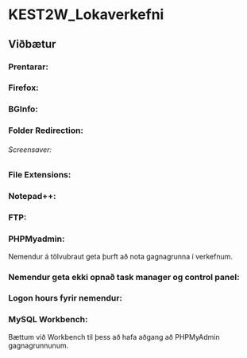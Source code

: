 # KEST2W_Lokaverkefni

## Viðbætur

### Prentarar:


### Firefox:

### BGInfo:

### Folder Redirection:

###### Screensaver:

### File Extensions:

### Notepad++:

### FTP:

### PHPMyadmin:

Nemendur á tölvubraut geta þurft að nota gagnagrunna í verkefnum.

### Nemendur geta ekki opnað task manager og control panel:

### Logon hours fyrir nemendur:

### MySQL Workbench:

Bættum við Workbench til þess að hafa aðgang að PHPMyAdmin gagnagrunnunum.
